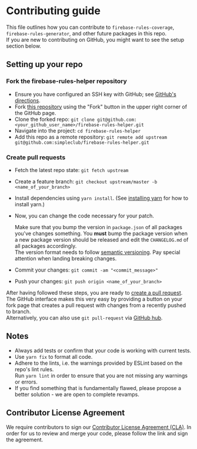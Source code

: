 # Contributing guide

This file outlines how you can contribute to `firebase-rules-coverage`, `firebase-rules-generator`, and other future packages in this repo.  
If you are new to contributing on GitHub, you might want to see the setup section below.

## Setting up your repo

### Fork the firebase-rules-helper repository

* Ensure you have configured an SSH key with GitHub; see [GitHub's directions][ssh key].
* Fork [this repository][repo] using the "Fork" button in the upper right corner of the GitHub page.
* Clone the forked repo: `git clone git@github.com:<your_github_user_name>/firebase-rules-helper.git`
* Navigate into the project: `cd firebase-rules-helper`
* Add this repo as a remote repository:
  `git remote add upstream git@github.com:simpleclub/firebase-rules-helper.git`

### Create pull requests

* Fetch the latest repo state: `git fetch upstream`
* Create a feature branch: `git checkout upstream/master -b <name_of_your_branch>`
* Install dependencies using `yarn install`. (See [installing yarn][yarn] for how to install yarn.)
* Now, you can change the code necessary for your patch.

  Make sure that you bump the version in `package.json` of all packages you've changes something. You **must** bump the package
  version when a new package version should be released and edit the `CHANGELOG.md` of all packages accordingly.  
  The version format needs to follow [semantic versioning][versioning]. Pay special attention when landing breaking changes.
* Commit your changes: `git commit -am "<commit_message>"`
* Push your changes: `git push origin <name_of_your_branch>`

After having followed these steps, you are ready to [create a pull request][create pr].  
The GitHub interface makes this very easy by providing a button on your fork page that creates
a pull request with changes from a recently pushed to branch.  
Alternatively, you can also use `git pull-request` via [GitHub hub][].

## Notes

* Always add tests or confirm that your code is working with current tests.
* Use `yarn fix` to format all code.
* Adhere to the lints, i.e. the warnings provided by ESLint based on the repo's lint rules.  
  Run `yarn lint` in order to ensure that you are not missing any warnings or errors.
* If you find something that is fundamentally flawed, please propose a better solution -
  we are open to complete revamps.

## Contributor License Agreement

We require contributors to sign our [Contributor License Agreement (CLA)][CLA].
In order for us to review and merge your code, please follow the link and sign the agreement.

[repo]: https://github.com/simpleclub/firebase-rules-helper
[create pr]: https://help.github.com/en/articles/creating-a-pull-request-from-a-fork
[GitHub hub]: https://hub.github.com
[ssh key]: https://help.github.com/articles/generating-ssh-keys
[CLA]: https://simpleclub.page.link/cla
[versioning]: https://semver.org/
[yarn]: https://classic.yarnpkg.com/en/docs/install/
